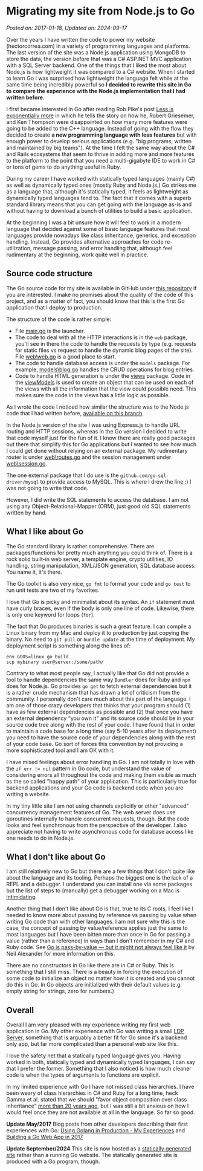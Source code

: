 # Migrating my site from Node.js to Go
*Posted on: 2017-01-18, Updated on: 2024-09-17*

Over the years I have written the code to power my website (hectorcorrea.com) in a variety of programming languages and platforms. The last version of the site was a Node.js application using MongoDB to store the data, the version before that was a C# ASP.NET MVC application with a SQL Server backend. One of the things that I liked the most about Node.js is how lightweight it was compared to a C# website. When I started to learn Go I was surprised how lightweight the language felt while at the same time being incredibly powerful so **I decided to rewrite this site in Go to compare the experience with the Node.js implementation that I had written before**.

I first became interested in Go after reading Rob Pike's post [Less is exponentially more](https://commandcenter.blogspot.com/2012/06/less-is-exponentially-more.html) in which he tells the story on how he, Robert Griesemer, and Ken Thompson were disappointed on how many more features were going to be added to the C++ language. Instead of going with the flow they decided to create **a new programming language with less features** but with enough power to develop serious applications (e.g. "big programs, written and maintained by big teams"). At the time I felt the same way about the C# and Rails ecosystems that seem to thrive in adding more and more features to the platform to the point that you need a multi-gigabyte IDE to work in C# or tons of gems to do anything useful in Ruby.

During my career I have worked with statically typed languages (mainly C#) as well as dynamically typed ones (mostly Ruby and Node.js.) Go strikes me as a language that, although it's statically typed, it feels as lightweight as dynamically typed languages tend to. The fact that it comes with a superb standard library means that you can get going with the language as-is and without having to download a bunch of utilities to build a basic application.

At the beginning I was a bit unsure how it will feel to work in a modern language that decided against some of basic language features that most languages provide nowadays like class inheritance, generics, and exception handling. Instead, Go provides alternative approaches for code re-utilization, message passing, and error handling that, although feel rudimentary at the beginning, work quite well in practice.


## Source code structure

The Go source code for my site is available in GitHub under [this repository](https://github.com/hectorcorrea/hectorcorrea.com) if you are interested. I make no promises about the quality of the code of this project, and as a matter of fact, you should know that this is the first Go application that I deploy to production.

The structure of the code is rather simple:

* File [main.go](https://github.com/hectorcorrea/hectorcorrea.com/blob/go_version/main.go) is the launcher.
* The code to deal with all the HTTP interactions is in the `web` package, you'll see in there the code to handle the requests by type (e.g. requests for static files vs request to handle the dynamic blog pages of the site). File [web\web.go](https://github.com/hectorcorrea/hectorcorrea.com/blob/go_version/web/web.go) is a good place to start.
* The code to handle database access is under the `models` package. For example, [models\blog.go](https://github.com/hectorcorrea/hectorcorrea.com/blob/go_version/models/blog.go) handles the CRUD operations for blog entries.
* Code to handle HTML generation is under the [views](https://github.com/hectorcorrea/hectorcorrea.com/blob/go_version/views) package. Code in the [viewModels](https://github.com/hectorcorrea/hectorcorrea.com/blob/go_version/viewModels) is used to create an object that can be used on each of the views with all the information that the view could possible need. This makes sure the code in the views has a little logic as possible.

As I wrote the code I noticed how similar the structure was to the Node.js code that I had written before, [available on this branch](https://github.com/hectorcorrea/hectorcorrea.com/tree/byenodejs).

In the Node.js version of the site I was using Express.js to handle URL routing and HTTP sessions, whereas in the Go version I decided to write that code myself just for the fun of it. I know there are really good packages out there that simplify this for Go applications but I wanted to see how much I could get done without relying on an external package. My rudimentary router is under [web\routes.go](https://github.com/hectorcorrea/hectorcorrea.com/blob/go_version/web/routes.go) and the session management under [web\session.go](https://github.com/hectorcorrea/hectorcorrea.com/blob/go_version/web/session.go).

The one external package that I do use is the `github.com/go-sql-driver/mysql` to provide access to MySQL. This is where I drew the line :) I was not going to write that code.

However, I did write the SQL statements to access the database. I am not using any Object-Relational-Mapper (ORM), just good old SQL statements written by hand.


## What I like about Go

The Go standard library is rather comprehensive. There are packages/functions for pretty much anything you could think of. There is a rock solid built-in web server, a template engine, crypto utilities, IO handling, string manipulation, XML/JSON generation, SQL database access. You name it, it's there.

The Go toolkit is also very nice, `go fmt` to format your code and `go test` to run unit tests are two of my favorites.

I love that Go is picky and minimalist about its syntax. An `if` statement must have curly braces, even if the body is only one line of code. Likewise, there is only one keyword for loops (`for`).

The fact that Go produces binaries is such a great feature. I can compile a Linux binary from my Mac and deploy it to production by just copying the binary. No need to `git pull` or `bundle update` at the time of deployment. My deployment script is something along the lines of:

```terminal
env GOOS=linux go build  
scp mybinary user@server:/some/path/
```

Contrary to what most people say, I actually like that Go did not provide a tool to handle dependencies the same way `Bundler`  does for Ruby and `npm` does for Node.js. Go provides `go get` to fetch external dependencies but it is a rather crude mechanism that has drawn a lot of criticism from the community. I personally don't care much about this part of the language. I am one of those crazy developers that thinks that  your program should (1) have as few external dependencies as possible and (2) that once you have an external dependency "you own it" and its source code should be in your source  code tree along with the rest of your code. I have found that in order to maintain a code base for a long time (say 5-10 years after its deployment) you need to have the source code of your dependencies along with the rest of your code base. Go sort of forces this convention by not providing a more sophisticated tool and I am OK with it.

I have mixed feelings about error handling in Go. I am not totally in love with the `if err != nil` pattern in Go code, but understand the value of considering errors all throughout the code and making them visible as much as the so called "happy path" of your application. This is particularly true for backend applications and your Go code is backend code when you are writing a website.

In my tiny little site I am not using channels explicitly or other "advanced" concurrency management features of Go. The web server does use goroutines internally to handle concurrent requests, though. But the code looks and feel synchronous from the perspective of the developer. I also appreciate not having to write asynchronous code for database access like one needs to do in Node.js.


## What I don't like about Go

I am still relatively new to Go but there are a few things that I don't quite like about the language and its tooling. Perhaps the biggest one is the lack of a REPL and a debugger. I understand you can install one via some packages but the list of steps to (manually) get a debugger working on a Mac is [intimidating](https://github.com/derekparker/delve/blob/master/Documentation/installation/osx/install.md).

Another thing that I don't like about Go is that, true to its C roots, I feel like I needed to know more about passing by reference vs passing by value when writing Go code than with other languages. I am not sure why this is the case, the concept of passing by value/reference applies just the same to most languages but I have been bitten more than once in Go for passing a value (rather than a reference) in ways than I don't remember in my C# and Ruby code. See [Go is pass-by-value — but it might not always feel like it](https://neilalexander.dev/2021/08/29/go-pass-by-value.html) by Neil Alexander for more information on this.

There are no constructors in Go like there are in C# or Ruby. This is something that I still miss. There is a beauty in forcing the execution of some code to initialize an object no matter how it is created and you cannot do this in Go. In Go objects are initialized with their default values (e.g. empty string for strings, zero for numbers.)


## Overall

Overall I am very pleased with my experience writing my first web application in Go. My other experience with Go was writing a small [LDP Server](https://github.com/hectorcorrea/ldpserver), something that is arguably a better fit for Go since it's a backend only app, but far more complicated than a personal web site like this.

I love the safety net that a statically typed language gives you. Having worked in both, statically typed and dynamically typed languages, I can say that I prefer the former. Something that I also noticed is how much cleaner code is when the types of arguments to functions are explicit.

In my limited experience with Go I have not missed class hierarchies. I have been weary of class hierarchies in C# and Ruby for a long time, heck Gamma et al. stated that we should "favor object composition over class inheritance" [more than 20 years ago](https://en.wikipedia.org/wiki/Design_Patterns), but I was still a bit anxious on how I would feel once they are not available at all in the language. So far so good.

**Update May/2017** Blog posts from other developers describing their first experiences with Go: [Using Golang in Production - My Experiences](http://blog.tamizhvendan.in/blog/2017/05/01/using-golang-in-production-my-experiences/) and [Building a Go Web App in 2017](https://grisha.org/blog/2017/04/27/simplistic-go-web-app/)

**Update September/2024** This site is now hosted as a [statically generated site](https://hectorcorrea.com/blog/2023-10-17/static-generated-site) rather than a running Go website. The statically generated site is produced with a Go program, though.
